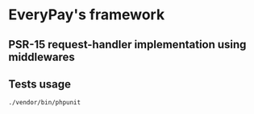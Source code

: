 # EveryPay's framework

## PSR-15 request-handler implementation using middlewares

## Tests usage
`./vendor/bin/phpunit`
